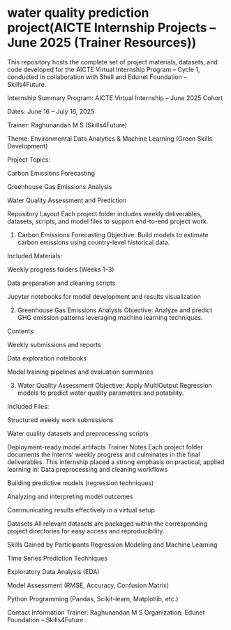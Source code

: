 # water quality prediction project(AICTE Internship Projects – June 2025 (Trainer Resources))
This repository hosts the complete set of project materials, datasets, and code developed for the AICTE Virtual Internship Program – Cycle 1, conducted in collaboration with Shell and Edunet Foundation – Skills4Future.

Internship Summary
Program: AICTE Virtual Internship – June 2025 Cohort


Dates: June 16 – July 16, 2025


Trainer: Raghunandan M S (Skills4Future)


Theme: Environmental Data Analytics & Machine Learning (Green Skills Development)


Project Topics:


Carbon Emissions Forecasting


Greenhouse Gas Emissions Analysis


Water Quality Assessment and Prediction



Repository Layout
Each project folder includes weekly deliverables, datasets, scripts, and model files to support end-to-end project work.

1. Carbon Emissions Forecasting
Objective: Build models to estimate carbon emissions using country-level historical data.


Included Materials:


Weekly progress folders (Weeks 1–3)


Data preparation and cleaning scripts


Jupyter notebooks for model development and results visualization



2. Greenhouse Gas Emissions Analysis
Objective: Analyze and predict GHG emission patterns leveraging machine learning techniques.


Contents:


Weekly submissions and reports


Data exploration notebooks


Model training pipelines and evaluation summaries



3. Water Quality Assessment
Objective: Apply MultiOutput Regression models to predict water quality parameters and potability.


Included Files:


Structured weekly work submissions


Water quality datasets and preprocessing scripts


Deployment-ready model artifacts
Trainer Notes
Each project folder documents the interns’ weekly progress and culminates in the final deliverables. This internship placed a strong emphasis on practical, applied learning in:
Data preprocessing and cleaning workflows


Building predictive models (regression techniques)


Analyzing and interpreting model outcomes


Communicating results effectively in a virtual setup



Datasets
All relevant datasets are packaged within the corresponding project directories for easy access and reproducibility.

Skills Gained by Participants
Regression Modeling and Machine Learning


Time Series Prediction Techniques


Exploratory Data Analysis (EDA)


Model Assessment (RMSE, Accuracy, Confusion Matrix)


Python Programming (Pandas, Scikit-learn, Matplotlib, etc.)



Contact Information
Trainer: Raghunandan M S
 Organization: Edunet Foundation – Skills4Future

